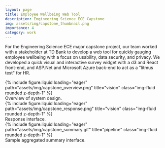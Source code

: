 ```yaml
---
layout: page
title: Employee Wellbeing Web Tool
description: Engineering Science ECE Capstone
img: assets/img/capstone_thumbnail.png
importance: 4
category: work
---
```


For the Engineering Science ECE major capstone project, our team worked with a stakeholder at TD Bank to develop a web tool for quickly gauging employee wellbeing with a focus on usability, data security, and privacy. We developed a quick visual and interactive survey widget with a d3 and React front-end, and ASP.Net and Microsoft Azure back-end to act as a "litmus test" for HR.

<div class="row">
    <div class="col-sm mt-3 mt-md-0">
        {% include figure.liquid loading="eager" path="assets/img/capstone_overview.png" title="vision" class="img-fluid rounded z-depth-1" %}
    </div>
</div>
<div class="caption">
    Overview of system design.
</div>

<div class="row">
    <div class="col-sm mt-3 mt-md-0">
        {% include figure.liquid loading="eager" path="assets/img/capstone_response.png" title="vision" class="img-fluid rounded z-depth-1" %}
    </div>
</div>
<div class="caption">
    Response interface.
</div>


<div class="row">
    <div class="col-sm mt-3 mt-md-0">
        {% include figure.liquid loading="eager" path="assets/img/capstone_summary.gif" title="pipeline" class="img-fluid rounded z-depth-1" %}
    </div>
</div>
<div class="caption">
    Sample aggregated summary interface.
</div>
